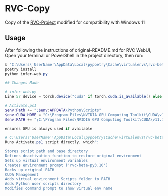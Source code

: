 # RVC-Copy
Copy of the [RVC-Project](https://github.com/RVC-Project) modified for compatibility with Windows 11

## Usage

After following the instructions of original-README.md for RVC WebUI, Open your terminal or PowerShell in the project directory, then run:

```powershell
& "C:\Users\'UserName'\AppData\Local\pypoetry\Cache\virtualenvs\rvc-beta-mNhLC9aH-py3.10\Scripts\Activate.ps1"
poetry install
python infer-web.py

## Changes Made

# infer-web.py
Line 57 device = torch.device("cuda" if torch.cuda.is_available() else "CPU")

# Activate.ps1
$env:Path += ";$env:APPDATA\Python\Scripts"
$env:CUDA_HOME = "C:\Program Files\NVIDIA GPU Computing Toolkit\CUDA\v11.7"
$env:PATH += ";C:\Program Files\NVIDIA GPU Computing Toolkit\CUDA\v11.7\bin"

ensures GPU is always used if available

# C:\Users\'UserName'\AppData\Local\pypoetry\Cache\virtualenvs\rvc-beta-mNhLC9aH-py3.10\Scripts\Activate.ps1
Runs Activate.ps1 script directly, which":

Stores script path and base directory
Defines deactivation function to restore original environment
Sets up virtual environment variables
Creates environment prompt ('rvc-beta-py3.10')
Backs up original PATH
CUDA Management
Adds virtual environment Scripts folder to PATH
Adds Python user scripts directory
Modifies command prompt to show virtual env name


